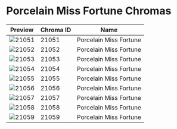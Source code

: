 # Porcelain Miss Fortune Chromas

| Preview | Chroma ID | Name |
|---------|-----------|------|
| ![21051](https://raw.communitydragon.org/latest/plugins/rcp-be-lol-game-data/global/default/v1/champion-chroma-images/21/21051.png) | 21051 | Porcelain Miss Fortune |
| ![21052](https://raw.communitydragon.org/latest/plugins/rcp-be-lol-game-data/global/default/v1/champion-chroma-images/21/21052.png) | 21052 | Porcelain Miss Fortune |
| ![21053](https://raw.communitydragon.org/latest/plugins/rcp-be-lol-game-data/global/default/v1/champion-chroma-images/21/21053.png) | 21053 | Porcelain Miss Fortune |
| ![21054](https://raw.communitydragon.org/latest/plugins/rcp-be-lol-game-data/global/default/v1/champion-chroma-images/21/21054.png) | 21054 | Porcelain Miss Fortune |
| ![21055](https://raw.communitydragon.org/latest/plugins/rcp-be-lol-game-data/global/default/v1/champion-chroma-images/21/21055.png) | 21055 | Porcelain Miss Fortune |
| ![21056](https://raw.communitydragon.org/latest/plugins/rcp-be-lol-game-data/global/default/v1/champion-chroma-images/21/21056.png) | 21056 | Porcelain Miss Fortune |
| ![21057](https://raw.communitydragon.org/latest/plugins/rcp-be-lol-game-data/global/default/v1/champion-chroma-images/21/21057.png) | 21057 | Porcelain Miss Fortune |
| ![21058](https://raw.communitydragon.org/latest/plugins/rcp-be-lol-game-data/global/default/v1/champion-chroma-images/21/21058.png) | 21058 | Porcelain Miss Fortune |
| ![21059](https://raw.communitydragon.org/latest/plugins/rcp-be-lol-game-data/global/default/v1/champion-chroma-images/21/21059.png) | 21059 | Porcelain Miss Fortune |